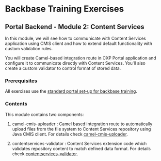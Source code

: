 # Backbase Training Exercises

## Portal Backend - Module 2: Content Services

In this module, we will see how to communicate with Content Services application using CMIS client and how to extend default functionality with custom validation rules.

You will create Camel-based integration route in CXP Portal application and configure it to communicate directly with Content Services. You'll also create a custom validator to control format of stored data.

### Prerequisites

All exercises use the [standard portal set-up for backbase training](https://my.backbase.com/resources/how-to-guides/getting-your-first-launchpad-based-portal-set-up/).

### Contents

This module contains two components:

1. camel-cmis-uploader : Camel based integration route to automatically upload files from the file system to Content Services repository using Java CMIS client. For details check 
[camel-cmis-uploader](camel-cmis-uploader).

2. contentservices-validator : Content Services extension code which validates repository content to match defined data format. For details check
[contentservices-validator](contentservices-validator).

